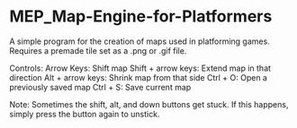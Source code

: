 # MEP_Map-Engine-for-Platformers
A simple program for the creation of maps used in platforming games. Requires a premade tile set as a .png or .gif file.

Controls:
Arrow Keys: Shift map
Shift + arrow keys: Extend map in that direction
Alt + arrow keys: Shrink map from that side
Ctrl + O: Open a previously saved map
Ctrl + S: Save current map

Note:
Sometimes the shift, alt, and down buttons get stuck. If this happens, simply press the button again to unstick.
